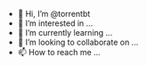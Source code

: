 - 👋 Hi, I’m @torrentbt
- 👀 I’m interested in ...
- 🌱 I’m currently learning ...
- 💞️ I’m looking to collaborate on ...
- 📫 How to reach me ...

<!---
torrentbt/torrentbt is a ✨ special ✨ repository because its `README.md` (this file) appears on your GitHub profile.
You can click the Preview link to take a look at your changes.
--->
